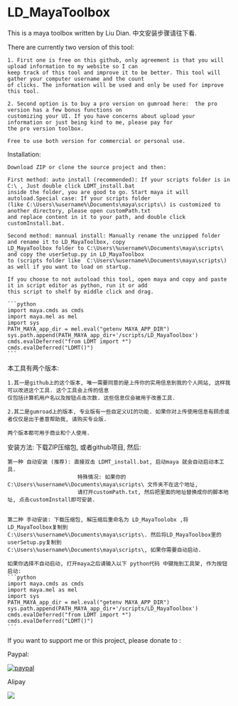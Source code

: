 # LD_MayaToolbox
This is a maya toolbox written by Liu Dian. 中文安装步骤请往下看.

There are currently two version of this tool:
    
    1. First one is free on this github, only agreement is that you will upload information to my website so I can
    keep track of this tool and improve it to be better. This tool will gather your computer username and the count
    of clicks. The information will be used and only be used for improve this tool. 

    2. Second option is to buy a pro version on gumroad here:  the pro version has a few bonus functions on 
    customizing your UI. If you have concerns about upload your information or just being kind to me, please pay for 
    the pro version toolbox. 

    Free to use both version for commercial or personal use.

Installation:

    Download ZIP or clone the source project and then:

    First method: auto install (recommended): If your scripts folder is in C:\ , Just double click LDMT_install.bat 
    inside the folder, you are good to go. Start maya it will autoload.Special case: If your scripts folder 
    (like C:\Users\%username%\Documents\maya\scripts\) is customized to another directory, please open customPath.txt
    and replace content in it to your path, and double click customInstall.bat.

    Second method: mannual install: Manually rename the unzipped folder and rename it to LD_MayaToolbox, copy 
    LD_MayaToolbox folder to C:\Users\%username%\Documents\maya\scripts\ and copy the userSetup.py in LD_MayaToolbox 
    to (scripts folder like  C:\Users\%username%\Documents\maya\scripts\) as well if you want to load on startup.

    If you choose to not autoload this tool, open maya and copy and paste it in script editor as python, run it or add 
    this script to shelf by middle click and drag.

    ```python
    import maya.cmds as cmds 
    import maya.mel as mel
    import sys
    PATH_MAYA_app_dir = mel.eval("getenv MAYA_APP_DIR")
    sys.path.append(PATH_MAYA_app_dir+'/scripts/LD_MayaToolbox')
    cmds.evalDeferred("from LDMT import *")
    cmds.evalDeferred("LDMT()") 
    ```
        
本工具有两个版本:
    
    1.其一是github上的这个版本, 唯一需要同意的是上传你的实用信息到我的个人网站, 这样我可以改进这个工具. 这个工具会上传的信息
    仅包括计算机用户名以及按钮点击次数. 这些信息仅会被用于改善工具.

    2.其二是gumroad上的版本, 专业版有一些自定义UI的功能. 如果你对上传使用信息有顾虑或者仅仅是出于善意帮助我, 请购买专业版.

    两个版本都可用于商业和个人使用.

安装方法:
    下载ZIP压缩包, 或者github项目, 然后:

    第一种 自动安装 (推荐): 直接双击 LDMT_install.bat, 启动maya 就会自动启动本工具. 
                          特殊情况: 如果你的C:\Users\%username%\Documents\maya\scripts\ 文件夹不在这个地址, 
                          请打开customPath.txt, 然后把里面的地址替换成你的脚本地址, 点击customInstall即可安装.
                    

    第二种 手动安装: 下载压缩包, 解压缩后重命名为 LD_MayaToolobx ,将LD_MayaToolbox复制到    
    C:\Users\%username%\Documents\maya\scripts\. 然后将LD_MayaToolbox里的userSetup.py复制到
    C:\Users\%username%\Documents\maya\scripts\, 如果你需要自动启动.
        
    如果你选择不自动启动, 打开maya之后请输入以下 python代码 中键拖到工具架, 作为按钮启动:
    ```python
    import maya.cmds as cmds 
    import maya.mel as mel
    import sys
    PATH_MAYA_app_dir = mel.eval("getenv MAYA_APP_DIR")
    sys.path.append(PATH_MAYA_app_dir+'/scripts/LD_MayaToolbox')
    cmds.evalDeferred("from LDMT import *")
    cmds.evalDeferred("LDMT()") 
    ```
If you want to support me or this project, please donate to :

Paypal:

[![paypal](https://www.paypalobjects.com/en_US/i/btn/btn_donateCC_LG.gif)](http://paypal.me/xgits)

Alipay

![](http://www.xgits.com:8181/uploads/201805/resume/attach_15300a3ac989111e.png)
